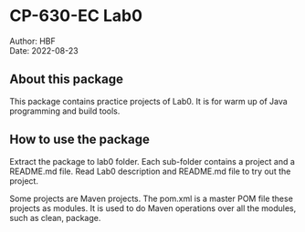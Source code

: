 # CP-630-EC Lab0

Author: HBF  
Date: 2022-08-23 

## About this package

This package contains practice projects of Lab0. It is for warm up of Java programming and build tools.  

## How to use the package


Extract the package to lab0 folder. Each sub-folder contains a project and a README.md file. Read Lab0 description and README.md file to try out the project. 

Some projects are Maven projects. The pom.xml is a master POM file these projects as modules. It is used to do Maven operations over all the modules, such as clean, package. 





